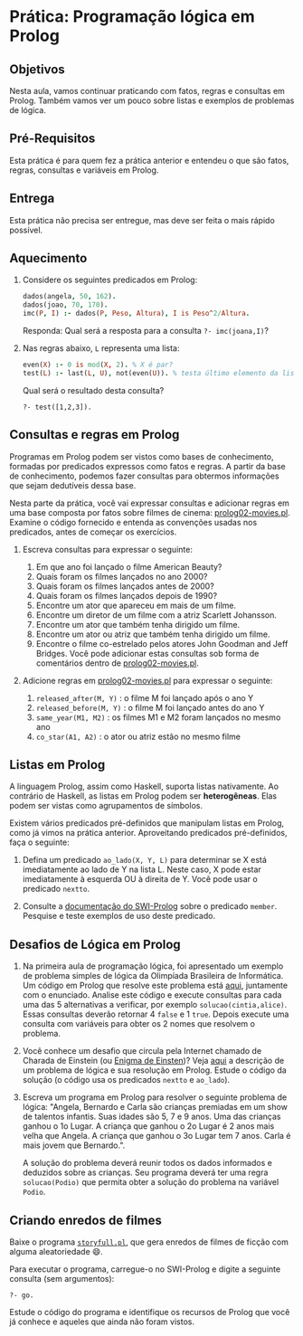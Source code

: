 # Prática: Programação lógica em Prolog


## Objetivos
Nesta aula, vamos continuar praticando com fatos, regras e consultas em Prolog. 
Também vamos ver um pouco sobre listas e exemplos de problemas de lógica.


## Pré-Requisitos

Esta prática é para quem fez a prática anterior e entendeu o que são fatos, regras, consultas e variáveis em Prolog.

## Entrega

Esta prática não precisa ser entregue, mas deve ser feita o mais rápido possível.

## Aquecimento

1. Considere os seguintes predicados em Prolog:
   ```prolog
   dados(angela, 50, 162).
   dados(joao, 70, 170).
   imc(P, I) :- dados(P, Peso, Altura), I is Peso^2/Altura.
   ```
   Responda: Qual será a resposta para a consulta `?- imc(joana,I)`?

2. Nas regras abaixo, `L` representa uma lista:
   ```prolog
   even(X) :- 0 is mod(X, 2). % X é par?
   test(L) :- last(L, U), not(even(U)). % testa último elemento da lista
   ```
   Qual será o resultado desta consulta?
   ```
   ?- test([1,2,3]).
   ```



## Consultas e regras em Prolog


Programas em Prolog podem ser vistos como bases de conhecimento, formadas por predicados expressos como fatos e regras. A partir da base de conhecimento, podemos fazer consultas para obtermos informações que sejam dedutíveis dessa base.

Nesta parte da prática, você vai expressar consultas e adicionar regras em uma base composta por fatos sobre filmes de cinema: [prolog02-movies.pl](prolog02-movies.pl). Examine o código fornecido e entenda as convenções usadas nos predicados, antes de começar os exercícios.



1. Escreva consultas para expressar o seguinte:
   1. Em que ano foi lançado o filme American Beauty?
   2. Quais foram os filmes lançados no ano 2000?
   3. Quais foram os filmes lançados antes de 2000?
   4. Quais foram os filmes lançados depois de 1990?
   5. Encontre um ator que apareceu em mais de um filme.
   6. Encontre um diretor de um filme com a atriz Scarlett Johansson.
   7. Encontre um ator que também tenha dirigido um filme.
   8. Encontre um ator ou atriz que também tenha dirigido um filme.
   9. Encontre o filme co-estrelado pelos atores John Goodman and Jeff Bridges.
   Você pode adicionar estas consultas sob forma de comentários dentro de [prolog02-movies.pl](prolog02-movies.pl).
   
2. Adicione regras em [prolog02-movies.pl](prolog02-movies.pl) para expressar o seguinte:

   1. `released_after(M, Y)` : o filme M foi lançado após o ano Y
   2. `released_before(M, Y)` : o filme M foi lançado antes do ano Y
   3. `same_year(M1, M2)` : os filmes M1 e M2 foram lançados no mesmo ano
   4. `co_star(A1, A2)` : o ator ou atriz estão no mesmo filme



## Listas em Prolog

A linguagem Prolog, assim como Haskell, suporta listas nativamente. Ao contrário de Haskell, as listas em Prolog podem ser **heterogêneas**. Elas podem ser vistas como agrupamentos de símbolos.

Existem vários predicados pré-definidos que manipulam listas em Prolog, como já vimos na prática anterior. Aproveitando predicados pré-definidos, faça o seguinte:


1. Defina um predicado `ao_lado(X, Y, L)` para determinar se X está imediatamente ao lado de Y na lista L. Neste caso, X pode estar imediatamente à esquerda OU à direita de Y. Você pode usar o predicado `nextto`.

2. Consulte a [documentação do SWI-Prolog](https://www.swi-prolog.org/pldoc/man?section=lists) sobre o predicado `member`. Pesquise e teste exemplos de uso deste predicado.

   
## Desafios de Lógica em Prolog


1. Na primeira aula de programação lógica, foi apresentado um exemplo de problema simples de lógica da Olimpíada Brasileira de Informática. Um código em Prolog que resolve este problema está [aqui](mesas.pl), juntamente com o enunciado. Analise este código e execute consultas para cada uma das 5 alternativas a verificar, por exemplo `solucao(cintia,alice)`. Essas consultas deverão retornar 4 `false` e 1 `true`. Depois execute uma consulta com variáveis para obter os 2 nomes que resolvem o problema.

2. Você conhece um desafio que circula pela Internet chamado de Charada de Einstein (ou [Enigma de Einsten](https://super.abril.com.br/ideias/charada-atribuida-a-einsten-da-no-no-cerebro-e-vira-hit-na-web/))? Veja [aqui](Einstein.md) a descrição de um problema de lógica e sua resolução em Prolog. Estude o código da solução (o código usa os predicados `nextto` e `ao_lado`).


3. Escreva um programa em Prolog para resolver o seguinte problema de lógica: "Angela, Bernardo e Carla são crianças premiadas em um show de talentos infantis. Suas idades são 5, 7 e 9 anos. Uma das crianças ganhou o 1o Lugar. A criança que ganhou o 2o Lugar é 2 anos mais velha que Angela. A criança que ganhou o 3o Lugar tem 7 anos. Carla é mais jovem que Bernardo.".

   A solução do problema deverá reunir todos os dados informados e deduzidos sobre as crianças. Seu programa deverá ter uma regra `solucao(Podio)` que permita obter a solução do problema na variável `Podio`.


## Criando enredos de filmes

Baixe o programa [`storyfull.pl`](storyfull.pl), que gera enredos de filmes de ficção com alguma aleatoriedade :smile:.

Para executar o programa, carregue-o no SWI-Prolog e digite a seguinte consulta (sem argumentos):
```
?- go.
```
Estude o código do programa e identifique os recursos de Prolog que você já conhece e aqueles que ainda não foram vistos.